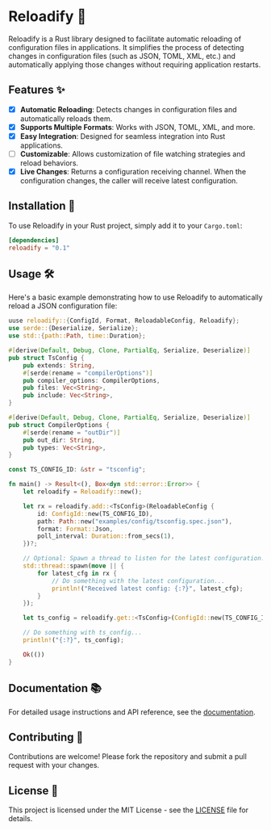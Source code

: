 # Reloadify 🔁

Reloadify is a Rust library designed to facilitate automatic reloading of configuration files in applications. It simplifies the process of detecting changes in configuration files (such as JSON, TOML, XML, etc.) and automatically applying those changes without requiring application restarts.

## Features ✨

- [x] **Automatic Reloading**: Detects changes in configuration files and automatically reloads them.
- [x] **Supports Multiple Formats**: Works with JSON, TOML, XML, and more.
- [x] **Easy Integration**: Designed for seamless integration into Rust applications.
- [ ] **Customizable**: Allows customization of file watching strategies and reload behaviors.
- [x] **Live Changes**: Returns a configuration receiving channel. When the configuration changes, the caller will receive latest configuration.

## Installation 🚀

To use Reloadify in your Rust project, simply add it to your `Cargo.toml`:

```toml
[dependencies]
reloadify = "0.1"
```

## Usage 🛠️

Here's a basic example demonstrating how to use Reloadify to automatically reload a JSON configuration file:

```rust
uuse reloadify::{ConfigId, Format, ReloadableConfig, Reloadify};
use serde::{Deserialize, Serialize};
use std::{path::Path, time::Duration};

#[derive(Default, Debug, Clone, PartialEq, Serialize, Deserialize)]
pub struct TsConfig {
    pub extends: String,
    #[serde(rename = "compilerOptions")]
    pub compiler_options: CompilerOptions,
    pub files: Vec<String>,
    pub include: Vec<String>,
}

#[derive(Default, Debug, Clone, PartialEq, Serialize, Deserialize)]
pub struct CompilerOptions {
    #[serde(rename = "outDir")]
    pub out_dir: String,
    pub types: Vec<String>,
}

const TS_CONFIG_ID: &str = "tsconfig";

fn main() -> Result<(), Box<dyn std::error::Error>> {
    let reloadify = Reloadify::new();

    let rx = reloadify.add::<TsConfig>(ReloadableConfig {
        id: ConfigId::new(TS_CONFIG_ID),
        path: Path::new("examples/config/tsconfig.spec.json"),
        format: Format::Json,
        poll_interval: Duration::from_secs(1),
    })?;

    // Optional: Spawn a thread to listen for the latest configuration.
    std::thread::spawn(move || {
        for latest_cfg in rx {
            // Do something with the latest configuration...
            println!("Received latest config: {:?}", latest_cfg);
        }
    });

    let ts_config = reloadify.get::<TsConfig>(ConfigId::new(TS_CONFIG_ID))?;

    // Do something with ts_config...
    println!("{:?}", ts_config);

    Ok(())
}
```

## Documentation 📚

For detailed usage instructions and API reference, see the [documentation](https://docs.rs/reloadify/).

## Contributing 🤝

Contributions are welcome! Please fork the repository and submit a pull request with your changes.

## License 📝

This project is licensed under the MIT License - see the [LICENSE](./LICENSE) file for details.
